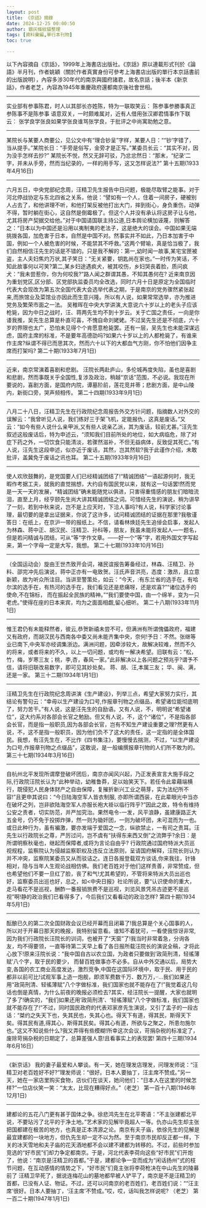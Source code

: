 ```yaml
---
layout: post
title: 《京話》摘錄
date: 2024-12-25 00:00:50
author: 銀灰條紋貓整理
tags: [資料彙編,單行本刊物]
toc: true

---
```


以下內容摘自《京話》，1999年上海書店出版社。《京話》原以連載形式刊於《論語》半月刊，作者姚穎（關於作者真實身份可參考上海書店出版的單行本京話書前的出版說明），內容多涉30年代的南京與國府諸君，故名京話；後半本《新京話》，作者老芝，內容為1945年重慶政府還都南京後社會世相。



***


实业部有参事陈君，时人以其部长亦姓陈，特为一联取笑云：
陈参事参勝事真正参陈事不是陈参事
语意双关，一时颇难属对，近有人借用张汉卿君情事作下联云：
张学良学张良如果学张良谁骂张学良，于批评之中尚寓助勉之意。

***

某院长与某要人商要公，见公文中有“理合钞呈”字样，某要人日：““钞’字错了，当从提手。”某院长日：“手旁是俗写，金旁才是正写。”某委员长云：“其实不对，因为没手怎样去抄?”
某院长不悦，然又无辞可驳，乃忿忿然日：“那末，“纪录’二字，并未从手旁，然而当纪录的，一样的用手写，这又怎样说法?”
第十五期(1933年4月16日)

***

六月五日，中央党部纪念周，汪精卫先生报告中日问题，极能尽取臂之能事。对于河北停战协定与东北四省之关系，他说：“譬如有一个人，住着一间房子，硬被别人占去了，和他讲理不听，和他打架反被他打出大门，摔到街心，身负重伤，动弹不得，暂时躺在街心，这自然是倒霉极了。但这个人并没有承认将这房子让与他，尤其将房产契据交给他。”对于中国请国联主持公道,日本舆论横加诬蔑，则解答之：“日本以为中国还是沿用以夷制夷的老法子，这是绝大的误会。中国如果无端挑拨各国，加危害于日本，自然是中国不对。然事实并不如此，乃日本加害于中国，例如一个人被危害的时候，不能禁其不呼救。”这两个臂喻，真是恰当极了，我们自然相信汪先生的话是不错的。只是我不解的：第一,幼时闻一故事,某宅宝匣被盗，主人夫妇焦灼万状,其子笑日：“无关紧要，钥匙尚在家也。”一时传为笑话，不知此故事何以可笑?第二,某乡妇途遇疯犬，被其咬伤，乡妇哭丧着脸，质问疯犬：“我未尝惹你，你为何咬我?”路人闻之群谓其愚，不知其愚何在?
近来南京因为重划党区,区分部、区党部执监委员均全改选，同时六月十日是原定为全国临时代表大会现改为第五次全国代表大会选举代表之期，于是南京的党务骤然紧张起来,而旅馆业及菜馆业亦因此而生意兴隆。所以有人说，如果常常选举，亦为推进党务及繁荣市面之一法。
吴稚晖在中央大学讲演,大意说六十岁以上的老头子应该枪毙，因为中日之战时，汪、蒋两先生均不到十岁云。关于亡国之责任，一向是你诿我推，吴先生总算是朴直可喜，不愧自命刘姥姥。不过吴先生还是不彻底，六十岁的界限也太广，恐怕未见得个个肯愿意枪毙罢。还有一层，吴先生也未能深谋远虑，国府主席的标准，不是要年高德劭吗?如果六十岁以上的人都枪毙了，有谁来作主席?纵谓不得已而思其次，然而六十以下的大都血气方刚，你不怕他们因争主席而打架吗?
第二十期(1933年7月1日)

***

近来，南京常演着喜剧和悲剧。
汪院长两赴庐山，多伦城再度失陷，虽也是喜剧和悲剧，然而事既关乎全国性,复涉及政治，稍越“京话”范围，不必说。我现在所要说的，喜剧方面，是国府内院，谭墓阶前，莲花竞并蒂；悲剧方面，是中山陵内，新街口旁，哭声频相传。
第二十四期(1933年9月1日)

***

八月二十八日，汪精卫先生在行政院纪念周报告外交方针问题，指摘数人对外交的误解云：“我曾听见人说，我们练好三于架飞机，定能报仇，这真是废话。”又云：“如今有些人说什么亲甲派,又有些人说亲乙派，其为废话，较前尤甚。”汪先生叙述这般废话后，特为申述云，“须知我们目前所处的地位，如大病临危，除了对症下药之外，一切饮食只能清淡，若骤然滋补，不但无益病体，反致促其死亡。”有人说，汪先生这段申述，似亦近于废话，其然，岂其然软?我于此谨作介绍，未敢批评，盖冀免于废话之讯也耳。
第二十五期(1933年9月16日)

***

使人欢欣鼓舞的，是党国要人们已经精诚团结了!“精诚团结”一语起源何时，我无暇作考据工夫，就我的直觉揣想，大约自有国民党以来，就有这一句话罢!然而党是一天一天的发展，“精诚团结”确未能随党以俱进，只害得重情感的朋友们暗暗流泪，直至上月，经亨颐先生尚大讲其精诚团结之词。可惜经先生的演说，稍为讲早了一刻，若到中秋来说，岂不是上应天时，下洽人事吗?有人说，科学家讨论事理，最切要的是拿出证据来，你说了这许多，试问精诚团结的证据在那里?我敬谨答日：在纸上，在京沪一带的报纸上。不信，请看林焕廷先生追倬会启事，发起人为林森、蒋中正、胡汉民、汪精卫、孙科等，朋友，我虽未能将发起人—一题名，但是若问精诚与团结，可从“等“字作文章。——好一个“等”字，若用外国文字写起来，第一个字母一定是大写，我想。
第二十七期(1933年10月16日)

***

（全国运动会）旋由王世杰致开会词，褚民谊报告筹备经过，林森、汪精卫、孙料、邵完冲先后演说，蒋中正亦有一电致贺。汪氏声音洪亮，态度：激昂，且立意新颖，故为听众所注目。当讲至警策处，如云：“今天，:有东兰省的选手在，有哈尔滨的选手在，有热河的选手在，我们看见还是悲痛呀，还是欢喜?”“诸位选手的使命,不在锦标， 而在振起全民族的精神。”“我们要使中国，由一个绵羊，变为一只老虎。”使得在座的日本来宾，均为之面面相觑,留心细听。
第二十八期(1933年11月1日)

***

惟王君仍有未能释然者，彼云,恭贺新禧未尝不可，但满洲有所谓傀儡政府，福建又有政府，而胡汉民与西南各中委又尚未能齐集中央，奈何!予日：不然。张继等业已南下,中央军亦经调集浙边。满洲问题，因牵涉较大，故解决较难，然而不久的将来，或者将来的不久，以上一切问题，或均有一解决希望。旧联有云：“松，竹，梅，岁寒三友；桃，李,杏，春风一家。”此非解决以上各问题之预兆乎?谓予不信，请将旧联改易数字，即可见其妙处矣。
蒋、胡、汪,本属三友；
华、闽、满，还是一家。
第三十二期(1934年1月1日)

***

汪精卫先生在行政院纪念周讲演《生产建设》，列举三点，希望大家努力实行，其结论有警句云：“幸毋以生产建设为口号,作报章刊物之点缀品，希望诸位能彻底明了，努力苦干。”有人说，这是汪先生的自励语。又有人说，不，明明说“希望诸位”，这大约系对各部会长官之勉励。但又有人说，不，这个“诸位”，不是指各部会长官，而是指一般职员,因为各部会长官，岂有不知生产建设重要之理?然更有人说，不，这不是指一般职员，因为他们负不了这大的责任，这一定指的是全体国民。我想，有汪先生在，不比作《四书集注》，要慢慢去揣测，不过，“以生产建设为口号,作报章刊物之点缀品”，这敢说，是一般编撰报章刊物的人们所不敢为的。
第三十七期(1934年3月16日)

***

自杭州北平发现所谓摩登破坏团后，南京亦闻风兴起，乃正发表宣言大施手段之际,行政院汪院长认为“此种举动，幼稚鲁莽，足以始笑天下。若任令此辈藉端横行，既侵犯人民身体财产之自由保障，复摧折新兴工业之萌芽，实为法纪所不容!”且更申其说曰：“今日陆海空军人皆衣制服, 亦即所谓西装，在此辈眼光中当亦在破坏之列，岂非欲陆海空军人亦服长袍大褂以临行阵乎?”因此之故，特令有维持公安之责者，切实防范，并严加究治。果然电令-一发，风平浪静，虽建康路正大五金号，仍不免于投掷炸弹，然一则为锄奸团，一则为破坏团，未可混而为一也。或日此种行为，虽有褊激，要亦发端于爱国之一念，纵欲禁止，一有司之贵耳。汪先生以行政院长之尊，严厉过问，岂不虞有“扶得东来西又倒”之流弊乎?余日：是所谓明察秋毫也，继起而保障者,或将为言论自由乎?
行政院通过国府特派大员巡视规程，监察院认为侵越监察职权及违反立法原则，呈请国府解释，汪院长则认为并不冲突，监察院某委员又从而驳诘之。连日各报登载双方谈话,你来我往，针锋相对，隐与当年人生观论战相仿佛。我们老百姓对于他们这样责善，非常赞成，但也希望他们不要一旦红了脸，丧了和气!尤其希望的，不管将来特派大员出巡也好，监察委员出巡也好，总之，如<中央日报》社论所说，要“认识使命的重大，走马看花不是巡视，酬酢一番报销旅费不是巡视，刘览风景凭吊古迹更不是巡视”啊!静的政治我们已看得多了，今后我们又看看动的政治怎样?
第四十期(1934年5月1日)

***

酝酿已久的第二次全国财政会议已经开幕而且闭幕了!我总算是个关心国事的人，所以对于开幕日那天的晚报，我特别留意看。谁知不着犹可，一看使我惊讶非常,因为我们行政院长汪院长的训词，也被开了“天窗”了!我当时非常着急，分询各友，均不得要领，一直等待第二天早上看了各日报所载汪院长的演说全稿，才将此心放下!原来汪院长说：“我中国自古以农立国，为政者只要做到‘政简刑清，轻徭薄赋’八个字，取于民的要少， 而替百姓做事亦不必多。自从中外交通以后，局势大变,各国的农工商业高度发达，激烈竞争,中国在这国际环境中，取于民、用于民的都非以前可比!试观军事上造一炮舰，即须军费数千万、数万万，··…我们如果还用“政简刑清、轻徭薄赋”八个字做标准，我们国家也就不能存在了!”我觉着这几句话也倒是真情，为什么前夜的晚报必须检去?其实，经汪院长一提醒，大家也就明了多了!确实的，“我们如果还用‘政简刑清’、‘轻徭薄赋”八个字做标准，我们国家也就不能存在了!”不过，同时国民政府的代表邓家彦先生演说，又引了盂子的一段古话：“桀约之失天下也，失其民也，失其心也。得天下有道，得其民，斯得天下矣。得其民有道,得其心，斯得其民矣。得其心有道，所欲与之聚之，所患勿施尔也。”这又不知说些什么?我又弄得有些模糊!所幸这次会议，苛捐杂税的标准定了，废除苛捐杂税的日期定了，总算差强人意!且看事实上的表现罢!
第四十三期(1934年6月16日）

***

《新京话》
我的妻子最爱和人攀谈。有一天，她在理发店理发，问理发师说：“汪精卫对老百姓好不好?”理发师说：“很好。日本人要抽丁，汪主席不赞成。”另一天，她在一家店里购买食物，店伙们在谈天，她问他们：“日本人在这里的时候怎样?”一位店伙笑一笑：“太太，比现在糟得好点。”（老芝）
第一百十八期(1946年12月1日)

***

建都论的五花八门更有甚于国体之争。徐悲鸿先生在北平寄语：“不主张建都北平说，不要玷污了北平的于净土地。”艺术家的见解毕竟超人一等。仇亦山先生却主张把国都建在极苦的地方，也真是正本清源之论。南京有夫子庙，依徐先生的见解是最宜建都的一块地方，但仇先生却一定不以为然。至于南京市民却反正都一样，下关的冰天雪地和夫子庙的花天酒地都不会以建不建都为转移的。不过，前些时参加竞选的“好市民”们却力争定都南京。于是，河北代表李荷向这些“好市民”们开炮了，他说：“南京是汪精卫的首都。”于是，建都论争一变而成为“闲话扬州”式的枝节问题，在互动感情的情势之下，“好市民”们竟主张将李荷枪决在中山先生的陵募前了
汪精卫早死了，据说连梅花山的墓地都早被人铲平了，南京是不是汪精卫的首都，已没有人证、物证。不过，还可以问南京的老百姓们，老百姓们说：““汪主席’很好。日本人要抽丁，‘汪主席’不赞成。”哎，哎，话叫我怎样说呢? （老芝）
第一百二十期(1947年1月1日)
